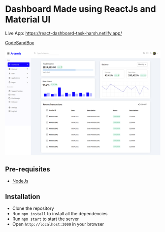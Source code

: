 # Dashboard Made using ReactJs and Material UI

Live App: https://react-dashboard-task-harsh.netlify.app/

[CodeSandBox](https://shorturl.at/hqrW6)

<!-- Screenshot -->

![Screenshot](./public/ss.png)

## Pre-requisites

- [NodeJs](https://nodejs.org/en/download/)

## Installation

- Clone the repository
- Run `npm install` to install all the dependencies
- Run `npm start` to start the server
- Open `http://localhost:3000` in your browser
